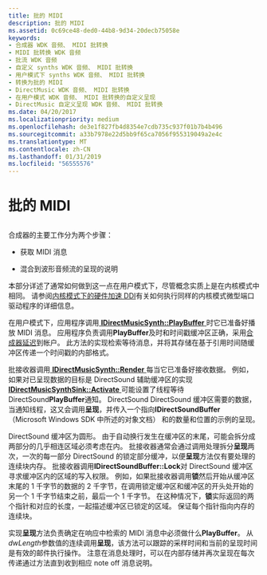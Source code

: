 ```yaml
---
title: 批的 MIDI
description: 批的 MIDI
ms.assetid: 0c69ce48-ded0-44b8-9d34-20decb75058e
keywords:
- 合成器 WDK 音频、 MIDI 批转换
- MIDI 批转换 WDK 音频
- 批流 WDK 音频
- 自定义 synths WDK 音频、 MIDI 批转换
- 用户模式下 synths WDK 音频、 MIDI 批转换
- 转换为批的 MIDI
- DirectMusic WDK 音频、 MIDI 批转换
- 在用户模式 WDK 音频、 MIDI 批转换的自定义呈现
- DirectMusic 自定义呈现 WDK 音频、 MIDI 批转换
ms.date: 04/20/2017
ms.localizationpriority: medium
ms.openlocfilehash: de3e1f827fb4d8354e7cdb735c937f01b7b4b496
ms.sourcegitcommit: a33b7978e22d5bb9f65ca7056f955319049a2e4c
ms.translationtype: MT
ms.contentlocale: zh-CN
ms.lasthandoff: 01/31/2019
ms.locfileid: "56555576"
---
```

# <a name="midi-to-wave"></a>批的 MIDI


## <span id="midi_to_wave"></span><span id="MIDI_TO_WAVE"></span>


合成器的主要工作分为两个步骤：

-   获取 MIDI 消息

-   混合到波形音频流的呈现的说明

本部分详述了通常如何做到这一点在用户模式下，尽管概念实质上是在内核模式中相同。 请参阅[内核模式下的硬件加速 DDI](kernel-mode-hardware-acceleration-ddi.md)有关如何执行同样的内核模式微型端口驱动程序的详细信息。

在用户模式下，应用程序调用[ **IDirectMusicSynth::PlayBuffer** ](https://msdn.microsoft.com/library/windows/hardware/ff536540)时它已准备好播放 MIDI 消息。 应用程序负责调用**PlayBuffer**及时和时间戳缓冲区正确，采用[合成器延迟](synthesizer-latency.md)到帐户。 此方法的实现检索等待消息，并将其存储在基于引用时间随缓冲区传递一个时间戳的内部格式。

批接收器调用[ **IDirectMusicSynth::Render** ](https://msdn.microsoft.com/library/windows/hardware/ff536541)每当它已准备好接收数据。 例如，如果对已呈现数据的目标是 DirectSound 辅助缓冲区的实现[ **IDirectMusicSynthSink::Activate** ](https://msdn.microsoft.com/library/windows/hardware/ff536521)可能设置了线程等待 DirectSound**PlayBuffer**通知。 DirectSound DirectSound 缓冲区需要的数据，当通知线程，这又会调用**呈现**，并传入一个指向**IDirectSoundBuffer** （Microsoft Windows SDK 中所述的对象文档） 和的数量和位置的示例的呈现。

DirectSound 缓冲区为圆形。 由于自动换行发生在缓冲区的末尾，可能会拆分成两部分的几乎相连区域必须考虑在内。 批接收器通常会通过调用处理拆分**呈现**两次，一次的每一部分 DirectSound 的锁定部分缓冲，以便**呈现**方法仅有要处理的连续块内存。 批接收器调用**IDirectSoundBuffer::Lock**对 DirectSound 缓冲区寻求缓冲区内的区域的写入权限。 例如，如果批接收器调用**锁**然后开始从缓冲区末尾的 1 千字节的数据的 2 千字节，在调用锁定缓冲区和缓冲区的开头处开始的另一个 1 千字节结束之前，最后一个 1 千字节。 在这种情况下，**锁**实际返回的两个指针和对应的长度，一起描述缓冲区已锁定的区域。 保证每个指针指向内存的连续块。

实现**呈现**方法负责确定在响应中检索的 MIDI 消息中必须做什么**PlayBuffer**。 从*dwLength*参数值的连续调用**呈现**，该方法可以跟踪的采样时间和当前的呈现时间是有效的邮件执行操作。 注意在消息处理时，可以在内部存储并再次呈现在每次传递通过方法直到收到相应 note off 消息说明。

 

 




